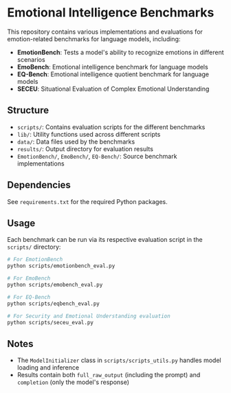 # Emotional Intelligence Benchmarks

This repository contains various implementations and evaluations for emotion-related benchmarks for language models, including:

- **EmotionBench**: Tests a model's ability to recognize emotions in different scenarios
- **EmoBench**: Emotional intelligence benchmark for language models
- **EQ-Bench**: Emotional intelligence quotient benchmark for language models
- **SECEU**: Situational Evaluation of Complex Emotional Understanding

## Structure

- `scripts/`: Contains evaluation scripts for the different benchmarks
- `lib/`: Utility functions used across different scripts
- `data/`: Data files used by the benchmarks
- `results/`: Output directory for evaluation results
- `EmotionBench/`, `EmoBench/`, `EQ-Bench/`: Source benchmark implementations

## Dependencies

See `requirements.txt` for the required Python packages.

## Usage

Each benchmark can be run via its respective evaluation script in the `scripts/` directory:

```bash
# For EmotionBench
python scripts/emotionbench_eval.py

# For EmoBench
python scripts/emobench_eval.py

# For EQ-Bench
python scripts/eqbench_eval.py

# For Security and Emotional Understanding evaluation
python scripts/seceu_eval.py
```

## Notes

- The `ModelInitializer` class in `scripts/scripts_utils.py` handles model loading and inference
- Results contain both `full_raw_output` (including the prompt) and `completion` (only the model's response)
